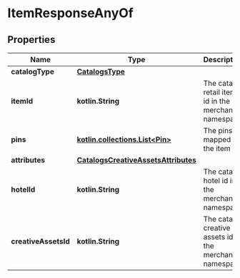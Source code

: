 
# ItemResponseAnyOf

## Properties
| Name | Type | Description | Notes |
| ------------ | ------------- | ------------- | ------------- |
| **catalogType** | [**CatalogsType**](CatalogsType.md) |  |  |
| **itemId** | **kotlin.String** | The catalog retail item id in the merchant namespace |  [optional] |
| **pins** | [**kotlin.collections.List&lt;Pin&gt;**](Pin.md) | The pins mapped to the item |  [optional] |
| **attributes** | [**CatalogsCreativeAssetsAttributes**](CatalogsCreativeAssetsAttributes.md) |  |  [optional] |
| **hotelId** | **kotlin.String** | The catalog hotel id in the merchant namespace |  [optional] |
| **creativeAssetsId** | **kotlin.String** | The catalog creative assets id in the merchant namespace |  [optional] |



